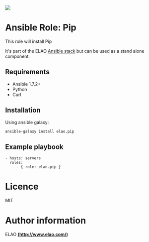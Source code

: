 <img src="http://www.elao.com/images/corpo/logo_red_small.png"/>

# Ansible Role: Pip

This role will install Pip

It's part of the ELAO [Ansible stack](http://ansible.elao.com) but can be used as a stand alone component.

## Requirements

- Ansible 1.7.2+
- Python
- Curl

## Installation

Using ansible galaxy:

```bash
ansible-galaxy install elao.pip
```

## Example playbook

    - hosts: servers
      roles:
         - { role: elao.pip }

# Licence

MIT

# Author information

ELAO [**(http://www.elao.com/)**](http://www.elao.com)
